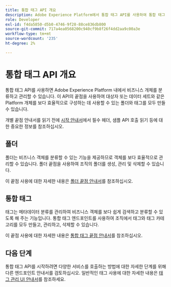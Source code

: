 ```yaml
---
title: 통합 태그 API 개요
description: Adobe Experience Platform에서 통합 태그 API를 사용하여 통합 태그 및 폴더를 관리하는 방법을 알아봅니다.
role: Developer
exl-id: f4da5850-d5b0-4746-9f28-88ce836db800
source-git-commit: 717a4ea0568200c940cf9b8f26f4dd2aa9c00a3e
workflow-type: tm+mt
source-wordcount: '235'
ht-degree: 2%

---
```


# 통합 태그 API 개요

통합 태그 API를 사용하면 Adobe Experience Platform 내에서 비즈니스 개체를 분류하고 관리할 수 있습니다. 이 API의 끝점을 사용하여 대상자 또는 데이터 세트와 같은 Platform 개체를 보다 효율적으로 구성하는 데 사용할 수 있는 폴더와 태그를 모두 만들 수 있습니다.

개별 끝점 안내서를 읽기 전에 [시작 안내서](./getting-started.md)에서 필수 헤더, 샘플 API 호출 읽기 등에 대한 중요한 정보를 참조하십시오.

## 폴더

폴더는 비즈니스 객체를 분류할 수 있는 기능을 제공하므로 객체를 보다 효율적으로 관리할 수 있습니다. 폴더 끝점을 사용하여 조직의 폴더를 생성, 관리 및 삭제할 수 있습니다.

이 끝점 사용에 대한 자세한 내용은 [폴더 끝점 안내서](./folders.md)를 참조하십시오.

## 통합 태그

태그는 메타데이터 분류를 관리하여 비즈니스 객체를 보다 쉽게 검색하고 분류할 수 있도록 해 주는 기능입니다. 통합 태그 엔드포인트를 사용하여 조직에서 태그와 태그 카테고리를 모두 만들고, 관리하고, 삭제할 수 있습니다.

이 끝점 사용에 대한 자세한 내용은 [통합 태그 끝점 안내서](./tags.md)를 참조하십시오.

## 다음 단계

통합 태그 API를 시작하려면 다양한 서비스를 호출하는 방법에 대한 자세한 단계를 위해 다른 엔드포인트 안내서를 검토하십시오. 일반적인 태그 사용에 대한 자세한 내용은 [태그 관리 UI 안내서](../ui/managing-tags.md)를 참조하세요.
